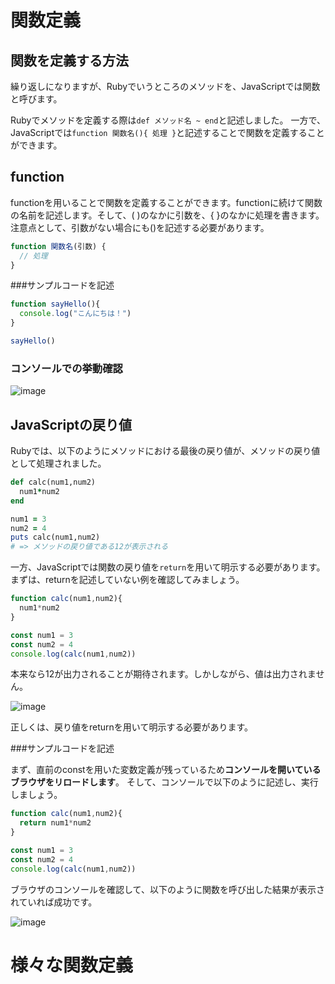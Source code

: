 # 関数定義

## 関数を定義する方法

繰り返しになりますが、Rubyでいうところのメソッドを、JavaScriptでは関数と呼びます。

Rubyでメソッドを定義する際は`def メソッド名 ~ end`と記述しました。
一方で、JavaScriptでは`function 関数名(){ 処理 }`と記述することで関数を定義することができます。

## function

functionを用いることで関数を定義することができます。functionに続けて関数の名前を記述します。そして、( )のなかに引数を、{ }のなかに処理を書きます。
注意点として、引数がない場合にも()を記述する必要があります。

```javascript
function 関数名(引数) {
  // 処理
}
```

###サンプルコードを記述

```javascript
function sayHello(){
  console.log("こんにちは！")
}

sayHello()
```

### コンソールでの挙動確認

![image](https://github.com/koharayuki/til/assets/132040884/4583011f-4a9e-40ea-a31e-63dfc1ee0266)

## JavaScriptの戻り値

Rubyでは、以下のようにメソッドにおける最後の戻り値が、メソッドの戻り値として処理されました。

```ruby
def calc(num1,num2)
  num1*num2
end

num1 = 3
num2 = 4
puts calc(num1,num2)
# => メソッドの戻り値である12が表示される
```

一方、JavaScriptでは関数の戻り値を`return`を用いて明示する必要があります。
まずは、returnを記述していない例を確認してみましょう。

```javascript
function calc(num1,num2){
  num1*num2
}

const num1 = 3
const num2 = 4
console.log(calc(num1,num2))
```

本来なら12が出力されることが期待されます。しかしながら、値は出力されません。

![image](https://github.com/koharayuki/til/assets/132040884/2fa10ffc-4ff9-4b14-b7b4-5b234b7036f8)

正しくは、戻り値をreturnを用いて明示する必要があります。

###サンプルコードを記述

まず、直前のconstを用いた変数定義が残っているため**コンソールを開いているブラウザをリロードします**。
そして、コンソールで以下のように記述し、実行しましょう。

```javascript
function calc(num1,num2){
  return num1*num2
}

const num1 = 3
const num2 = 4
console.log(calc(num1,num2))
```

ブラウザのコンソールを確認して、以下のように関数を呼び出した結果が表示されていれば成功です。

![image](https://github.com/koharayuki/til/assets/132040884/4adf41be-bf15-4305-bee7-85c6e2d25197)  
  
  
# 様々な関数定義
















